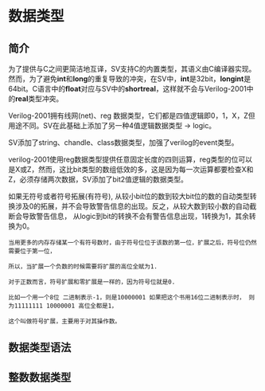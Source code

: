 # 数据类型

## 简介

  为了提供与C之间更简洁地互译，SV支持C的内置类型，其语义由C编译器实现。然而，为了避免**int**和**long**的重复导致的冲突，在SV中，**int**是32bit，**longint**是64bit。C语言中的**float**对应与SV中的**shortreal**，这样就不会与Verilog-2001中的**real**类型冲突。
  
  Verilog-2001拥有线网(net)、reg 数据类型，它们都是四值逻辑即0，1，X，Z但用途不同。SV在此基础上添加了另一种4值逻辑数据类型 -> logic。
  
  SV添加了string、chandle、class数据类型，加强了verilog的event类型。
  
  verilog-2001使用reg数据类型提供任意固定长度的四则运算，reg类型的位可以是X或Z，然而，这比bit类型的数组低效的多，这是因为每一次运算都要检查X和Z，必须存储两次数据，SV添加了bit2值逻辑的数据类型。
  
  如果无符号或者符号拓展(有符号), 从较小bit位的数到较大bit位的数的自动类型转换涉及0的拓展，并不会导致警告信息的出现。反之，从较大数到较小数的自动截断会导致警告信息，
  从logic到bit的转换不会有警告信息出现，1转换为1，其余转换为0。
  ```
  当用更多的内存存储某一个有符号数时，由于符号位位于该数的第一位，扩展之后，符号位仍然需要位于第一位，
  
  所以，当扩展一个负数的时候需要将扩展的高位全赋为1.
  
  对于正数而言，符号扩展和零扩展是一样的，因为符号位就是0. 
  
  比如一个用一个8位 二进制表示-1，则是10000001 如果把这个书用16位二进制表示时， 则为11111111 10000001 高位全都是1，
  
  这个叫做符号扩展，主要用于对其操作数。
  ```
  
  
  
## 数据类型语法

## 整数数据类型
